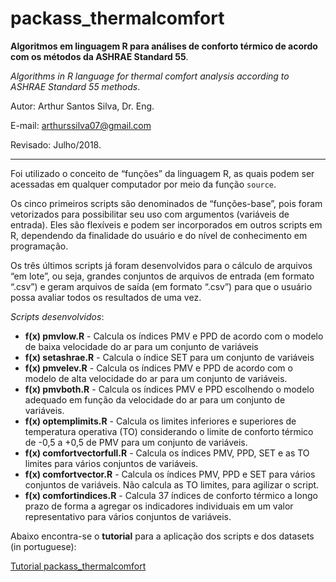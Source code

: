 # packass_thermalcomfort
**Algoritmos em linguagem R para análises de conforto térmico de acordo com os métodos da ASHRAE Standard 55**.

*Algorithms in R language for thermal comfort analysis according to ASHRAE Standard 55 methods*.

Autor: Arthur Santos Silva, Dr. Eng.

E-mail: arthurssilva07@gmail.com

Revisado: Julho/2018.

---
Foi utilizado o conceito de “funções” da linguagem R, as quais podem ser acessadas em qualquer computador por meio da função `source`.

Os cinco primeiros scripts são denominados de “funções-base”, pois foram vetorizados para possibilitar seu uso com argumentos (variáveis de entrada). Eles são flexíveis e podem ser incorporados em outros scripts em R, dependendo da finalidade do usuário e do nível de conhecimento em programação.

Os três últimos scripts já foram desenvolvidos para o cálculo de arquivos “em lote”, ou seja, grandes conjuntos de arquivos de entrada (em formato “.csv”) e geram arquivos de saída (em formato “.csv”) para que o usuário possa avaliar todos os resultados de uma vez.

*Scripts desenvolvidos*:
- **f(x) pmvlow.R** -	Calcula os índices PMV e PPD de acordo com o modelo de baixa velocidade do ar para um conjunto de variáveis
- **f(x) setashrae.R** - Calcula o índice SET para um conjunto de variáveis
- **f(x) pmvelev.R**	- Calcula os índices PMV e PPD de acordo com o modelo de alta velocidade do ar para um conjunto de variáveis.
- **f(x) pmvboth.R**	- Calcula os índices PMV e PPD escolhendo o modelo adequado em função da velocidade do ar para um conjunto de variáveis.
- **f(x) optemplimits.R**	- Calcula os limites inferiores e superiores de temperatura operativa (TO) considerando o limite de conforto térmico de -0,5 a +0,5 de PMV para um conjunto de variáveis.
- **f(x) comfortvectorfull.R**	- Calcula os índices PMV, PPD, SET e as TO limites para vários conjuntos de variáveis.
- **f(x) comfortvector.R**	- Calcula os índices PMV, PPD e SET para vários conjuntos de variáveis. Não calcula as TO limites, para agilizar o script.
- **f(x) comfortindices.R**	- Calcula 37 índices de conforto térmico a longo prazo de forma a agregar os indicadores individuais em um valor representativo para vários conjuntos de variáveis.


Abaixo encontra-se o **tutorial** para a aplicação dos scripts e dos datasets (in portuguese):

[Tutorial packass_thermalcomfort](https://drive.google.com/file/d/1HGpPxmkE89N6ma78S_kvQL11qLPsXE63/view?usp=sharing)
